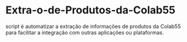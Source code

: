# Extra-o-de-Produtos-da-Colab55
 script é automatizar a extração de informações de produtos da Colab55 para facilitar a integração com outras aplicações ou plataformas.
